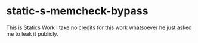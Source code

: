 # static-s-memcheck-bypass
This is Statics Work
i take no credits for this work whatsoever he just asked me to leak it publicly.
